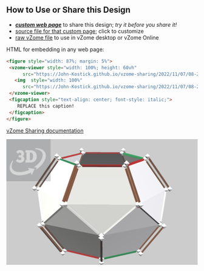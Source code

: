 
## How to Use or Share this Design

 - [***custom web page***][post] to share this design; *try it before you share it!*
 - [source file for that custom page][source]; click to customize
 - [raw vZome file][raw] to use in vZome desktop or vZome Online
 
 HTML for embedding in any web page:
 ```html
<figure style="width: 87%; margin: 5%">
  <vzome-viewer style="width: 100%; height: 60vh"
       src="https://John-Kostick.github.io/vzome-sharing/2022/11/07/08-21-11-C24-with-double-bonds/C24-with-double-bonds.vZome" >
    <img  style="width: 100%"
       src="https://John-Kostick.github.io/vzome-sharing/2022/11/07/08-21-11-C24-with-double-bonds/C24-with-double-bonds.png" >
  </vzome-viewer>
  <figcaption style="text-align: center; font-style: italic;">
     REPLACE this caption!
  </figcaption>
</figure>
 ```

[vZome Sharing documentation](https://vzome.github.io/vzome/sharing.html#how-it-works)

![Image](<C24-with-double-bonds.png>)


[post]: <https://John-Kostick.github.io/vzome-sharing/2022/11/07/C24-with-double-bonds-08-21-11.html>
[source]: <https://github.com/John-Kostick/vzome-sharing/edit/main/_posts/2022-11-07-C24-with-double-bonds-08-21-11.md>
[raw]: <https://raw.githubusercontent.com/John-Kostick/vzome-sharing/main/2022/11/07/08-21-11-C24-with-double-bonds/C24-with-double-bonds.vZome>